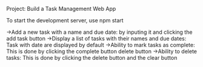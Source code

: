 Project: Build a Task Management Web App

To start the development server, use npm start

->Add a new task with a name and due date: by inputing it and clicking the add task button
->Display a list of tasks with their names and due dates: Task with date are displayed by default
->Ability to mark tasks as complete: This is done by clicking the complete button delete button
->Ability to delete tasks: This is done by clicking the delete button and the clear button